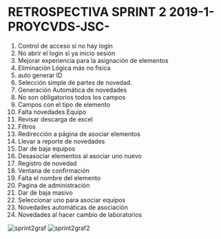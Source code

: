 # RETROSPECTIVA SPRINT 2 2019-1-PROYCVDS-JSC-



1. Control de acceso si no hay login
2. No abrir el login si ya inicio sesión
3. Mejorar experiencia para la asignación de elementos
4. Eliminación Lógica más no fisica
5. auto generar ID
6. Selección simple de partes de novedad.
7. Generación Automática de novedades
8. No son obligatorios todos los campos
9. Campos con el tipo de elemento
10. Falta novedades Equipo
11. Revisar descarga de excel
12. Filtros
13. Redirección a página de asociar elementos
14. Llevar a reporte de novedades
15. Dar de baja equipos
16. Desasociar elementos al asociar uno nuevo
17. Registro de novedad
18. Ventana de confirmación
19. Falta el nombre del elemento
20. Pagina de administración
21. Dar de baja masivo
22. Seleccionar uno para asociar equipos
23. Novedades automáticas de asociación
24. Novedades al hacer cambio de laboratorios

![sprint2graf](https://user-images.githubusercontent.com/48154086/57643909-76bef300-7580-11e9-9ce5-1baac732d7eb.png)
![sprint2graf2](https://user-images.githubusercontent.com/48154086/57643910-77578980-7580-11e9-9a01-49a092ef0061.png)
